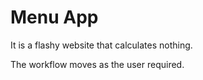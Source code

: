 # Menu App
It is a flashy website that calculates nothing.

The workflow moves as the user required.
